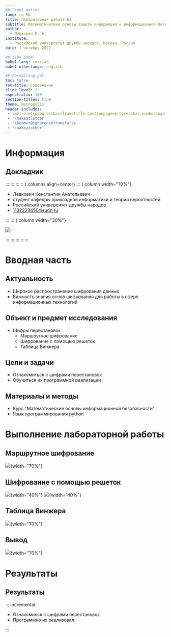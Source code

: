 ```yaml
---
## Front matter
lang: ru-RU
title: Лабораторная работа №2
subtitle: Математические основы защиты информации и информационной безопасности
author:
  - Левкович К. А.
institute:
  - Российский университет дружбы народов, Москва, Россия
date: 1 октября 2022

## i18n babel
babel-lang: russian
babel-otherlangs: english

## Formatting pdf
toc: false
toc-title: Содержание
slide_level: 2
aspectratio: 169
section-titles: true
theme: metropolis
header-includes:
 - \metroset{progressbar=frametitle,sectionpage=progressbar,numbering=fraction}
 - '\makeatletter'
 - '\beamer@ignorenonframefalse'
 - '\makeatother'
---
```


# Информация

## Докладчик

:::::::::::::: {.columns align=center}
::: {.column width="70%"}

  * Левкович Константин Анатольевич
  * студент кафедры прикладной информатики и теории вероятностей
  * Российский университет дружбы народов
  * [1132223450@rudn.ru](mailto:1132223450@rudn.ru)

:::
::: {.column width="30%"}

![](./image/me.jpg)

:::
::::::::::::::

# Вводная часть

## Актуальность

- Широкое распространение шифрования данных
- Важность знания основ шифрования для работы в сфере информационных технологий

## Объект и предмет исследования

- Шифры перестановок
  - Маршрутное шифрование
  - Шифрование с помощью решеток
  - Таблица Винжера

## Цели и задачи

- Ознакомиться с шифрами перестановок
- Обучиться их программной реализации

## Материалы и методы

- Курс "Математические основы информационной безопасности"
- Язык программирования python

# Выполнение лабораторной работы

## Маршрутное шифрование

![](./image/marsh.png){width="70%"}

## Шифрование с помощью решеток

![](./image/zad21.png){width="40%"}
![](./image/zad22.png){width="40%"}

## Таблица Винжера

![](./image/zad3.png){width="70%"}

## Вывод

![](./image/output.png){width="70%"}


# Результаты

## Результаты

::: incremental

- Ознакомился с шифрами перестановок
- Программно их реализовал

:::


